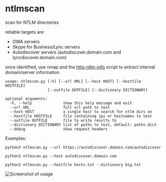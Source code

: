 # ntlmscan
scan for NTLM directories

reliable targets are:
* OWA servers
* Skype for Business/Lync servers
* Autodiscover servers (autodiscover.domain.com and lyncdiscover.domain.com)


once identified, use nmap and the [http-ntlm-info](https://nmap.org/nsedoc/scripts/http-ntlm-info.html) script to extract internal domain/server information 


```
usage: ntlmscan.py [-h] [--url URL] [--host HOST] [--hostfile HOSTFILE]
                   [--outfile OUTFILE] [--dictionary DICTIONARY]

optional arguments:
  -h, --help              show this help message and exit
  --url URL               full url path to test
  --host HOST             a single host to search for ntlm dirs on
  --hostfile HOSTFILE     file containing ips or hostnames to test
  --outfile OUTFILE       file to write results to
  --dictionary DICTIONARY list of paths to test, default: paths.dict
  --debug                 show request headers
 ```
 
 
 Examples:
 ```
 python3 ntlmscan.py --url https://autodiscover.domain.com/autodiscover
 
 python3 ntlmscan.py --host autodiscover.domain.com
 
 python3 ntlmscan.py --hostfile hosts.txt --dictionary big.txt
 ```

![Screenshot of usage](http://nyxgeek.com/ntlmscan.py_use3.png)
